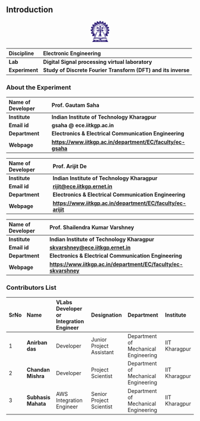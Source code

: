 ## Introduction

<div align="center">
<img src="experiment/images/iitkgp.png" width="10%">
</div>

<b>Discipline | <b> Electronic Engineering 
:--|:--|
<b> Lab | <b> **Digital Signal processing virtual laboratory**
<b> Experiment|     <b> **Study of Discrete Fourier Transform (DFT) and its inverse**


### About the Experiment 

<!--Fill a brief description of this experiment here-->

<b>Name of Developer | <b> **Prof. Gautam Saha**
:--|:--|
<b> Institute | <b>  **Indian Institute of Technology Kharagpur**
<b> Email id|     <b>  **gsaha @ ece.iitkgp.ac.in**
<b> Department |  **Electronics & Electrical Communication Engineering**
<b>Webpage| <b> https://www.iitkgp.ac.in/department/EC/faculty/ec-gsaha

<b>Name of Developer | <b> **Prof. Arijit De**
:--|:--|
<b> Institute | <b>  **Indian Institute of Technology Kharagpur**
<b> Email id|     <b>  **rijit@ece.iitkgp.ernet.in**
<b> Department |  **Electronics & Electrical Communication Engineering**
<b>Webpage| <b> https://www.iitkgp.ac.in/department/EC/faculty/ec-arijit

<b>Name of Developer | <b> **Prof. Shailendra Kumar Varshney**
:--|:--|
<b> Institute | <b>  **Indian Institute of Technology Kharagpur**
<b> Email id|     <b>  **skvarshney@ece.iitkgp.ernet.in**
<b> Department |  **Electronics & Electrical Communication Engineering**
<b>Webpage| <b> https://www.iitkgp.ac.in/department/EC/faculty/ec-skvarshney


### Contributors List

SrNo | Name | VLabs Developer or Integration Engineer | Designation | Department| Institute
:--|:--|:--|:--|:--|:--|
1 | **Anirban das** |Developer | Junior Project Assistant | Department of Mechanical Engineering | IIT Kharagpur |
2 | **Chandan Mishra** |Developer | Project Scientist | Department of Mechanical Engineering | IIT Kharagpur | 
3 | **Subhasis Mahata** |AWS Integration Engineer | Senior Project Scientist | Department of Mechanical Engineering | IIT Kharagpur | 
